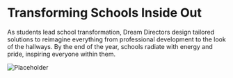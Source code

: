 <div class="g8">
    <br><br>
  <h1>Transforming Schools Inside Out</h1>
  <p>As students lead school transformation, Dream Directors design tailored solutions to reimagine everything from professional development to the look of the hallways. By the end of the year, schools radiate with energy and pride, inspiring everyone within them.</p>
</div>
<div class="g4">
  <img src='//placehold.it/360x360' alt='Placeholder' />
</div>
